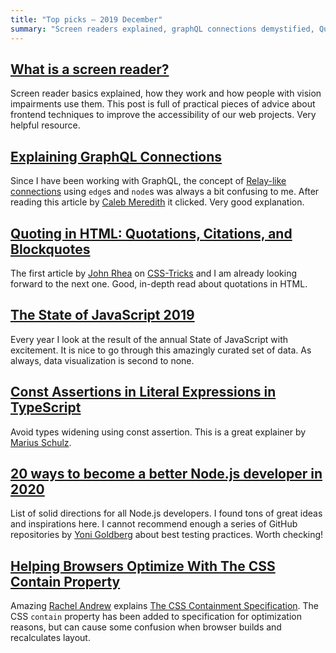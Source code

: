 ```yaml
---
title: "Top picks — 2019 December"
summary: "Screen readers explained, graphQL connections demystified, Quoting in HTML, the State of JavaScript in 2019, Const Assertions in TypeScript, hot tips to become a better Node.js developer, the CSS Containment Specification and more…"
---
```


## [What is a screen reader?](https://axesslab.com/what-is-a-screen-reader/)

Screen reader basics explained, how they work and how people with vision impairments use them. This post is full of practical pieces of advice about frontend techniques to improve the accessibility of our web projects. Very helpful resource.

## [Explaining GraphQL Connections](https://blog.apollographql.com/explaining-graphql-connections-c48b7c3d6976)

Since I have been working with GraphQL, the concept of [Relay-like connections](https://facebook.github.io/relay/graphql/connections.htm) using `edge`s and `node`s was always a bit confusing to me. After reading this article by [Caleb Meredith](https://twitter.com/calebmer) it clicked. Very good explanation.

## [Quoting in HTML: Quotations, Citations, and Blockquotes](https://css-tricks.com/quoting-in-html-quotations-citations-and-blockquotes/)

The first article by [John Rhea](https://twitter.com/storykaboom) on [CSS-Tricks](https://css-tricks.com) and I am already looking forward to the next one. Good, in-depth read about quotations in HTML.

## [The State of JavaScript 2019](https://2019.stateofjs.com)

Every year I look at the result of the annual State of JavaScript with excitement. It is nice to go through this amazingly curated set of data. As always, data visualization is second to none.

## [Const Assertions in Literal Expressions in TypeScript](https://mariusschulz.com/blog/const-assertions-in-literal-expressions-in-typescript)

Avoid types widening using const assertion. This is a great explainer by [Marius Schulz](https://twitter.com/mariusschulz).

## [20 ways to become a better Node.js developer in 2020](https://medium.com/@me_37286/20-ways-to-become-a-better-node-js-developer-in-2020-d6bd73fcf424)

List of solid directions for all Node.js developers. I found tons of great ideas and inspirations here. I cannot recommend enough a series of GitHub repositories by [Yoni Goldberg](https://twitter.com/goldbergyoni) about best testing practices. Worth checking!

## [Helping Browsers Optimize With The CSS Contain Property](https://www.smashingmagazine.com/2019/12/browsers-containment-css-contain-property/)

Amazing [Rachel Andrew](https://twitter.com/rachelandrew) explains [The CSS Containment Specification](https://www.w3.org/TR/css-contain-1/). The CSS `contain` property has been added to specification for optimization reasons, but can cause some confusion when browser builds and recalculates layout. 
